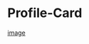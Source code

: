 # Profile-Card
[image](https://github.com/markjasonesguerra/markjasonesguerra.github.io/assets/113569780/611c1e6c-5f2a-47dc-912c-912db7e754bb)
#
